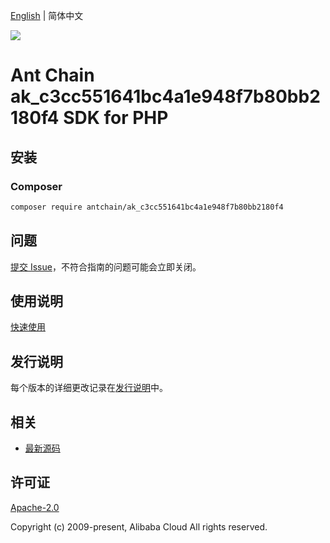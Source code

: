 [English](README.md) | 简体中文

![](https://aliyunsdk-pages.alicdn.com/icons/AlibabaCloud.svg)

# Ant Chain ak_c3cc551641bc4a1e948f7b80bb2180f4 SDK for PHP

## 安装

### Composer

```bash
composer require antchain/ak_c3cc551641bc4a1e948f7b80bb2180f4
```

## 问题

[提交 Issue](https://github.com/alipay/antchain-openapi-prod-sdk/issues/new)，不符合指南的问题可能会立即关闭。

## 使用说明

[快速使用](https://github.com/alipay/antchain-openapi-prod-sdk)

## 发行说明

每个版本的详细更改记录在[发行说明](./ChangeLog.txt)中。

## 相关

* [最新源码](https://github.com/antchain-openapi-sdk-php)

## 许可证

[Apache-2.0](http://www.apache.org/licenses/LICENSE-2.0)

Copyright (c) 2009-present, Alibaba Cloud All rights reserved.
